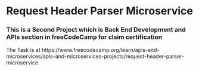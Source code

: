 # Request Header Parser Microservice
<h3>This is a Second Project which is Back End Development and APIs section in freeCodeCamp for claim certification</h3>
The Task is at https://www.freecodecamp.org/learn/apis-and-microservices/apis-and-microservices-projects/request-header-parser-microservice
